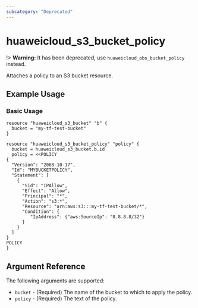```yaml
---
subcategory: "Deprecated"
---
```


# huaweicloud\_s3\_bucket\_policy

!> **Warning:** It has been deprecated, use `huaweicloud_obs_bucket_policy` instead.

Attaches a policy to an S3 bucket resource.

## Example Usage

### Basic Usage

```hcl
resource "huaweicloud_s3_bucket" "b" {
  bucket = "my-tf-test-bucket"
}

resource "huaweicloud_s3_bucket_policy" "policy" {
  bucket = huaweicloud_s3_bucket.b.id
  policy = <<POLICY
{
  "Version": "2008-10-17",
  "Id": "MYBUCKETPOLICY",
  "Statement": [
    {
      "Sid": "IPAllow",
      "Effect": "Allow",
      "Principal": "*",
      "Action": "s3:*",
      "Resource": "arn:aws:s3:::my-tf-test-bucket/*",
      "Condition": {
         "IpAddress": {"aws:SourceIp": "8.8.8.8/32"}
      } 
    } 
  ]
}
POLICY
}
```

## Argument Reference

The following arguments are supported:

* `bucket` - (Required) The name of the bucket to which to apply the policy.
* `policy` - (Required) The text of the policy.
